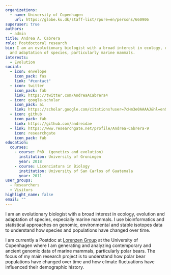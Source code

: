 ```yaml
---
organizations:
  - name: University of Copenhagen
    url: https://globe.ku.dk/staff-list/?pure=en/persons/660906
superuser: true
authors:
  - admin
title: Andrea A. Cabrera
role: Postdoctoral research
bio: I am an evolutionary biologist with a broad interest in ecology, evolution
  and adaptation of species, particularly marine mammals.
interests:
  - Evolution
social:
  - icon: envelope
    icon_pack: fas
    link: "#contact"
  - icon: twitter
    icon_pack: fab
    link: https://twitter.com/AndreaACabrera4
  - icon: google-scholar
    icon_pack: ai
    link: https://scholar.google.com/citations?user=7cHm3e0AAAAJ&hl=en&oi=ao
  - icon: github
    icon_pack: fab
    link: https://github.com/andreidae
  - link: https://www.researchgate.net/profile/Andrea-Cabrera-9
    icon: researchgate
    icon_pack: fab
education:
  courses:
    - course: PhD  (genetics and evolution)
      institution: University of Groningen
      year: 2018
    - course: Licenciatura in Biology
      institution: University of San Carlos of Guatemala
      year: 2011
user_groups:
  - Researchers
  - Visitors
highlight_name: false
email: ""
---
```

<!--StartFragment-->

I am an evolutionary biologist with a broad interest in ecology, evolution and adaptation of species, especially marine mammals. I use bioinformatics and statistical approaches on genomic, environmental and stable isotopes data to understand how species and populations have changed over time.

I am currently a Postdoc at [Lorenzen Group](https://globe.ku.dk/research/evogenomics/lorenzen-group/) at the University of Copenhagen where I am generating and analyzing contemporary and ancient genomic data of marine mammals, particularly polar bears. The focus of my main research project is to understand how polar bear populations have changed over time and how climate fluctuations have influenced their demographic history.

<!--EndFragment-->